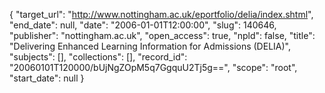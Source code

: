 {
  "target_url": "http://www.nottingham.ac.uk/eportfolio/delia/index.shtml", 
  "end_date": null, 
  "date": "2006-01-01T12:00:00", 
  "slug": 140646, 
  "publisher": "nottingham.ac.uk", 
  "open_access": true, 
  "npld": false, 
  "title": "Delivering Enhanced Learning Information for Admissions (DELIA)", 
  "subjects": [], 
  "collections": [], 
  "record_id": "20060101T120000/bUjNgZOpM5q7GgquU2Tj5g==", 
  "scope": "root", 
  "start_date": null
}

